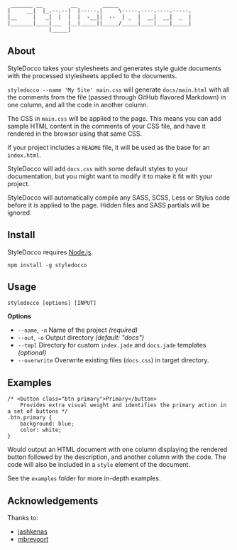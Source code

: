      _______ __         __        _____
    |     __|  |_.--.--|  |-----.|     \-----.----.----.-----.
    |__     |   _|  |  |  |  -__||  --  | _  |  __|  __|  _  |
    |_______|____|___  |__|_____||_____/_____|____|____|_____|
                 |_____|


About
-----

StyleDocco takes your stylesheets and generates style guide documents with the processed stylesheets applied to the documents.

`styledocco --name 'My Site' main.css` will generate `docs/main.html` with all the comments from the file (passed through GitHub flavored Markdown) in one column, and all the code in another column.

The CSS in `main.css` will be applied to the page. This means you can add sample HTML content in the comments of your CSS file, and have it rendered in the browser using that same CSS.

If your project includes a `README` file, it will be used as the base for an `index.html`.

StyleDocco will add `docs.css` with some default styles to your documentation, but you might want to modify it to make it fit with your project.

StyleDocco will automatically compile any SASS, SCSS, Less or Stylus code before it is applied to the page. Hidden files and SASS partials will be ignored.


Install
-------

StyleDocco requires [Node.js](http://nodejs.org).

`npm install -g styledocco`


Usage
-----

`styledocco [options] [INPUT]`

**Options**

 * `--name`, `-n` Name of the project *(required)*
 * `--out`, `-o`  Output directory *(default: "docs")*
 * `--tmpl`       Directory for custom `index.jade` and `docs.jade` templates *(optional)*
 * `--overwrite`  Overwrite existing files (`docs.css`) in target directory.


Examples
--------

    /* <button class="btn primary">Primary</button>  
        Provides extra visual weight and identifies the primary action in a set of buttons */
    .btn.primary {
        background: blue;
        color: white;
    }

Would output an HTML document with one column displaying the rendered button followed by the description, and another column with the code. The code will also be included in a `style` element of the document.

See the `examples` folder for more in-depth examples.


Acknowledgements
----------------

Thanks to:

 * [jashkenas](https://github.com/jashkenas/docco)
 * [mbrevoort](https://github.com/mbrevoort/docco-husky)
